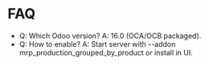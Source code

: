 # FAQ

- Q: Which Odoo version? A: 16.0 (OCA/OCB packaged).
- Q: How to enable? A: Start server with --addon mrp_production_grouped_by_product or install in UI.

